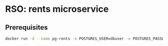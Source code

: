 # RSO: rents microservice

## Prerequisites

```bash
docker run -d --name pg-rents -e POSTGRES_USER=dbuser -e POSTGRES_PASSWORD=postgres -e POSTGRES_DB=rent -p 5433:5432 postgres:10.5
```
